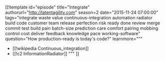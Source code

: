 [[!template id="episode"
title="Integrate"
authorurl="http://latentagility.com"
season=2
date="2015-11-24 07:00:00"
tags="integrate waste value continuous-integration automation radiator build code customer team release perfection risk ready done review merge commit test build pain batch-size prediction care comfort pairing mobbing control cost deliver feedback knowledge pace working-software"
question="How production-ready is today's code?"
learnmore="""
- [[!wikipedia Continuous_integration]]
- [[!c2 InformationRadiator]]
"""
]]

